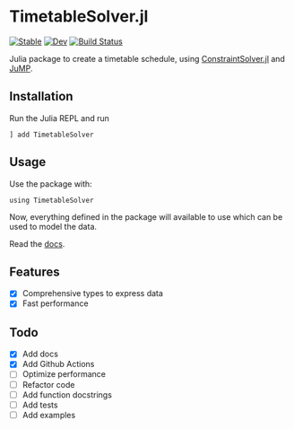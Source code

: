 # TimetableSolver.jl

[![Stable](https://img.shields.io/badge/docs-stable-blue.svg)](https://Sushant-Padha.github.io/TimetableSolver.jl/stable)
[![Dev](https://img.shields.io/badge/docs-dev-blue.svg)](https://Sushant-Padha.github.io/TimetableSolver.jl/dev)
[![Build Status](https://github.com/Sushant-Padha/TimetableSolver.jl/actions/workflows/CI.yml/badge.svg?branch=master)](https://github.com/Sushant-Padha/TimetableSolver.jl/actions/workflows/CI.yml?query=branch%3Amaster)


Julia package to create a timetable schedule, using [ConstraintSolver.jl](https://github.com/Wikunia/ConstraintSolver.jl) and [JuMP](https://github.com/jump-dev/JuMP.jl).

## Installation

Run the Julia REPL and run

```
] add TimetableSolver
```

## Usage

Use the package with:
```
using TimetableSolver
```
Now, everything defined in the package will available to use which can be used to model the data.

Read the [docs](https://sushant-padha.github.io/TimetableSolver.jl/stable).

## Features

- [X] Comprehensive types to express data
- [X] Fast performance

## Todo

- [X] Add docs
- [X] Add Github Actions
- [ ] Optimize performance
- [ ] Refactor code
- [ ] Add function docstrings
- [ ] Add tests
- [ ] Add examples
